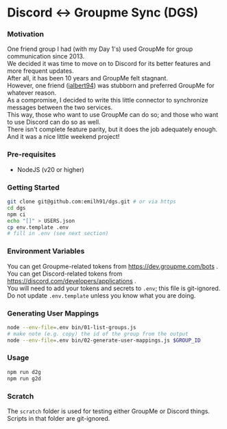 # Discord <-> Groupme Sync (DGS)

### Motivation

One friend group I had (with my Day 1's) used GroupMe for group communication since 2013.  
We decided it was time to move on to Discord for its better features and more frequent updates.  
After all, it has been 10 years and GroupMe felt stagnant.  
However, one friend ([ialbert94](https://github.com/ialbert94)) was stubborn and preferred GroupMe for whatever reason.  
As a compromise, I decided to write this little connector to synchronize messages between the two services.  
This way, those who want to use GroupMe can do so; and those who want to use Discord can do so as well.  
There isn't complete feature parity, but it does the job adequately enough.  
And it was a nice little weekend project!  

### Pre-requisites

- NodeJS (v20 or higher)

### Getting Started

```sh
git clone git@github.com:emilh91/dgs.git # or via https
cd dgs
npm ci
echo "[]" > USERS.json
cp env.template .env
# fill in .env (see next section)
```

### Environment Variables

You can get Groupme-related tokens from https://dev.groupme.com/bots .  
You can get Discord-related tokens from https://discord.com/developers/applications .  
You will need to add your tokens and secrets to `.env`; this file is git-ignored.  
Do not update `.env.template` unless you know what you are doing.

### Generating User Mappings

```sh
node --env-file=.env bin/01-list-groups.js
# make note (e.g. copy) the id of the group from the output
node --env-file=.env bin/02-generate-user-mappings.js $GROUP_ID
```

### Usage

```sh
npm run d2g
npm run g2d
```

### Scratch

The `scratch` folder is used for testing either GroupMe or Discord things.  
Scripts in that folder are git-ignored.
